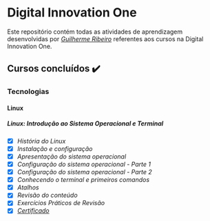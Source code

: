 # Digital Innovation One

Este repositório contém todas as atividades de aprendizagem desenvolvidas por _[Guilherme Ribeiro](https://www.linkedin.com/in/guilhermedasilvaribeiro/)_ referentes aos cursos na Digital Innovation One.

## Cursos concluídos :heavy_check_mark:
### Tecnologias
#### Linux
##### Linux: Introdução ao Sistema Operacional e Terminal
- [x] _História do Linux_
- [x] _Instalação e configuração_
- [x] _Apresentação do sistema operacional_
- [x] _Configuração do sistema operacional - Parte 1_
- [x] _Configuração do sistema operacional - Parte 2_
- [x] _Conhecendo o terminal e primeiros comandos_
- [x] _Atalhos_
- [x] _Revisão do conteúdo_
- [x] _Exercícios Práticos de Revisão_
- [x] _[Certificado](https://drive.google.com/file/d/1Bcy-dhB57K1nnvLAJJaDcbTOB04RZAAi/view?usp=sharing)_
